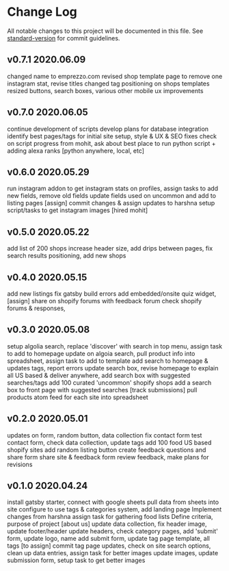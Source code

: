 # Change Log
All notable changes to this project will be documented in this file. See [standard-version](https://github.com/conventional-changelog/standard-version) for commit guidelines.

## v0.7.1 2020.06.09
changed name to emprezzo.com
revised shop template page to remove one instagram stat, revise titles
changed tag positioning on shops templates
resized buttons, search boxes, various other mobile ux improvements

## v0.7.0 2020.06.05
continue development of scripts
develop plans for database integration
identify best pages/tags for initial site setup, style & UX & SEO fixes
check on script progress from mohit, ask about best place to run python script + adding alexa ranks [python anywhere, local, etc]

## v0.6.0 2020.05.29
run instagram addon to get instagram stats on profiles, assign tasks to add new fields, remove old fields
update fields used on uncommon and add to listing pages [assign]
commit changes & assign updates to harshna
setup script/tasks to get instagram images [hired mohit]

## v0.5.0 2020.05.22
add list of 200 shops
increase header size, add drips between pages, fix search results positioning, add new shops

## v0.4.0 2020.05.15
add new listings
fix gatsby build errors
add embedded/onsite quiz widget,  [assign]
share on shopify forums with feedback forum
check shopify forums & responses,

## v0.3.0 2020.05.08
setup algolia search, replace 'discover' with search in top menu, assign task to add to homepage
update on algoia search, pull product info into spreadsheet, assign task to add to template
add search to homepage & updates tags, report errors
update search box, revise homepage to explain all US based & deliver anywhere, add search box with suggested searches/tags
add 100 curated 'uncommon' shopify shops
add a search box to front page with suggested searches [track submissions]
pull products atom feed for each site into spreadsheet

## v0.2.0 2020.05.01
updates on form, random button, data collection
fix contact form
test contact form, check data collection, update tags
add 100 food US based shopify sites
add random listing button
create feedback questions and share form
share site & feedback form
review feedback, make plans for revisions

## v0.1.0 2020.04.24
install gatsby starter, connect with google sheets
pull data from sheets into site
configure to use tags & categories system, add landing page
Implement changes from harshna
assign task for gathering food lists
Define criteria, purpose of project [about us]
update data collection, fix header image, update footer/header
update headers, check category pages, add 'submit' form, update logo, name
add submit form, update tag page template, all tags [to assign]
commit tag page updates, check on site search options, clean up data entries, assign task for better images
update images, update submission form, setup task to get better images
